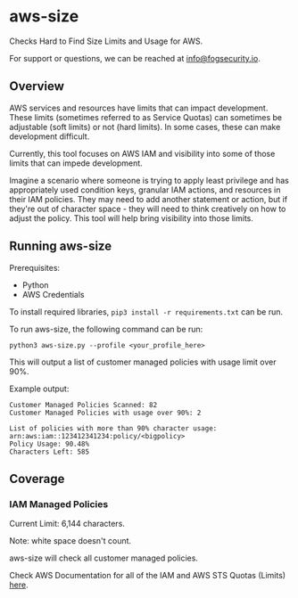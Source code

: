 # aws-size
Checks Hard to Find Size Limits and Usage for AWS.

For support or questions, we can be reached at info@fogsecurity.io.

## Overview

AWS services and resources have limits that can impact development.  These limits (sometimes referred to as Service Quotas) can sometimes be adjustable (soft limits) or not (hard limits).  In some cases, these can make development difficult.  

Currently, this tool focuses on AWS IAM and visibility into some of those limits that can impede development.  

Imagine a scenario where someone is trying to apply least privilege and has appropriately used condition keys, granular IAM actions, and resources in their IAM policies.  They may need to add another statement or action, but if they're out of character space - they will need to think creatively on how to adjust the policy.  This tool will help bring visibility into those limits.

## Running aws-size

Prerequisites:
* Python
* AWS Credentials

To install required libraries, `pip3 install -r requirements.txt` can be run.

To run aws-size, the following command can be run:

```
python3 aws-size.py --profile <your_profile_here>
```

This will output a list of customer managed policies with usage limit over 90%.

Example output:

```
Customer Managed Policies Scanned: 82
Customer Managed Policies with usage over 90%: 2

List of policies with more than 90% character usage: 
arn:aws:iam::123412341234:policy/<bigpolicy>
Policy Usage: 90.48%
Characters Left: 585
```

## Coverage

### IAM Managed Policies

Current Limit: 6,144 characters.  

Note: white space doesn't count.

aws-size will check all customer managed policies.



Check AWS Documentation for all of the IAM and AWS STS Quotas (Limits) [here](https://docs.aws.amazon.com/IAM/latest/UserGuide/reference_iam-quotas.html).